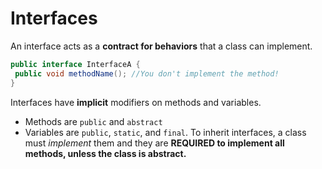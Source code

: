 # Interfaces
An interface acts as a **contract for behaviors** that a class can implement.

```java
public interface InterfaceA {
 public void methodName(); //You don't implement the method!
}
```

Interfaces have **implicit** modifiers on methods and variables.
- Methods are `public` and `abstract`
- Variables are `public`, `static`, and `final`.  To inherit interfaces, a class must *implement* them and they are **REQUIRED to implement all methods, unless the class is abstract.**